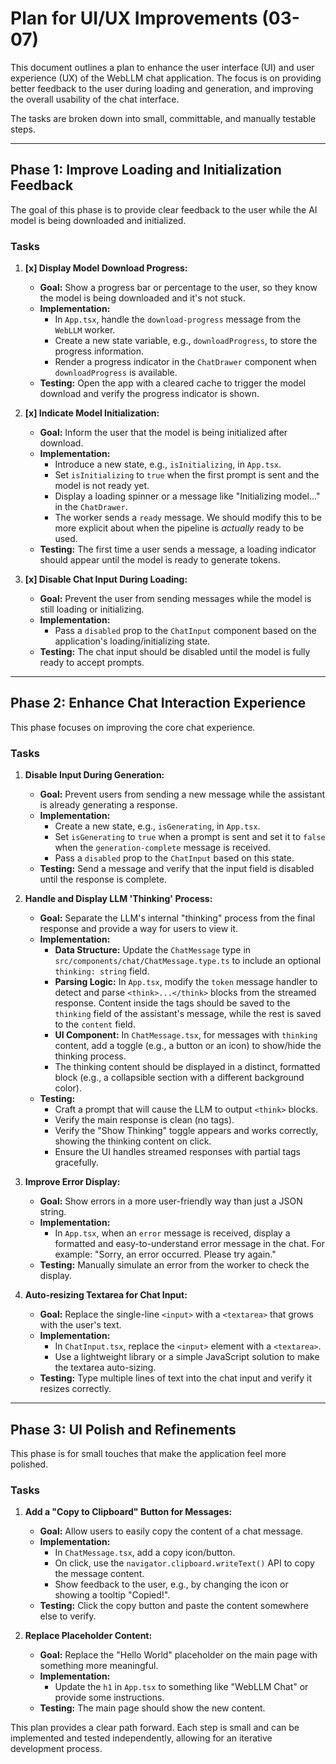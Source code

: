 # Plan for UI/UX Improvements (03-07)

This document outlines a plan to enhance the user interface (UI) and user experience (UX) of the WebLLM chat application. The focus is on providing better feedback to the user during loading and generation, and improving the overall usability of the chat interface.

The tasks are broken down into small, committable, and manually testable steps.

---

## Phase 1: Improve Loading and Initialization Feedback

The goal of this phase is to provide clear feedback to the user while the AI model is being downloaded and initialized.

### Tasks

1.  **[x] Display Model Download Progress:**

    - **Goal:** Show a progress bar or percentage to the user, so they know the model is being downloaded and it's not stuck.
    - **Implementation:**
        - In `App.tsx`, handle the `download-progress` message from the `WebLLM` worker.
        - Create a new state variable, e.g., `downloadProgress`, to store the progress information.
        - Render a progress indicator in the `ChatDrawer` component when `downloadProgress` is available.
    - **Testing:** Open the app with a cleared cache to trigger the model download and verify the progress indicator is shown.

2.  **[x] Indicate Model Initialization:**

    - **Goal:** Inform the user that the model is being initialized after download.
    - **Implementation:**
        - Introduce a new state, e.g., `isInitializing`, in `App.tsx`.
        - Set `isInitializing` to `true` when the first prompt is sent and the model is not ready yet.
        - Display a loading spinner or a message like "Initializing model..." in the `ChatDrawer`.
        - The worker sends a `ready` message. We should modify this to be more explicit about when the pipeline is _actually_ ready to be used.
    - **Testing:** The first time a user sends a message, a loading indicator should appear until the model is ready to generate tokens.

3.  **[x] Disable Chat Input During Loading:**
    - **Goal:** Prevent the user from sending messages while the model is still loading or initializing.
    - **Implementation:**
        - Pass a `disabled` prop to the `ChatInput` component based on the application's loading/initializing state.
    - **Testing:** The chat input should be disabled until the model is fully ready to accept prompts.

---

## Phase 2: Enhance Chat Interaction Experience

This phase focuses on improving the core chat experience.

### Tasks

1.  **Disable Input During Generation:**

    - **Goal:** Prevent users from sending a new message while the assistant is already generating a response.
    - **Implementation:**
        - Create a new state, e.g., `isGenerating`, in `App.tsx`.
        - Set `isGenerating` to `true` when a prompt is sent and set it to `false` when the `generation-complete` message is received.
        - Pass a `disabled` prop to the `ChatInput` based on this state.
    - **Testing:** Send a message and verify that the input field is disabled until the response is complete.

2.  **Handle and Display LLM 'Thinking' Process:**

    - **Goal:** Separate the LLM's internal "thinking" process from the final response and provide a way for users to view it.
    - **Implementation:**
        - **Data Structure:** Update the `ChatMessage` type in `src/components/chat/ChatMessage.type.ts` to include an optional `thinking: string` field.
        - **Parsing Logic:** In `App.tsx`, modify the `token` message handler to detect and parse `<think>...</think>` blocks from the streamed response. Content inside the tags should be saved to the `thinking` field of the assistant's message, while the rest is saved to the `content` field.
        - **UI Component:** In `ChatMessage.tsx`, for messages with `thinking` content, add a toggle (e.g., a button or an icon) to show/hide the thinking process.
        - The thinking content should be displayed in a distinct, formatted block (e.g., a collapsible section with a different background color).
    - **Testing:**
        - Craft a prompt that will cause the LLM to output `<think>` blocks.
        - Verify the main response is clean (no tags).
        - Verify the "Show Thinking" toggle appears and works correctly, showing the thinking content on click.
        - Ensure the UI handles streamed responses with partial tags gracefully.

3.  **Improve Error Display:**

    - **Goal:** Show errors in a more user-friendly way than just a JSON string.
    - **Implementation:**
        - In `App.tsx`, when an `error` message is received, display a formatted and easy-to-understand error message in the chat. For example: "Sorry, an error occurred. Please try again."
    - **Testing:** Manually simulate an error from the worker to check the display.

4.  **Auto-resizing Textarea for Chat Input:**
    - **Goal:** Replace the single-line `<input>` with a `<textarea>` that grows with the user's text.
    - **Implementation:**
        - In `ChatInput.tsx`, replace the `<input>` element with a `<textarea>`.
        - Use a lightweight library or a simple JavaScript solution to make the textarea auto-sizing.
    - **Testing:** Type multiple lines of text into the chat input and verify it resizes correctly.

---

## Phase 3: UI Polish and Refinements

This phase is for small touches that make the application feel more polished.

### Tasks

1.  **Add a "Copy to Clipboard" Button for Messages:**

    - **Goal:** Allow users to easily copy the content of a chat message.
    - **Implementation:**
        - In `ChatMessage.tsx`, add a copy icon/button.
        - On click, use the `navigator.clipboard.writeText()` API to copy the message content.
        - Show feedback to the user, e.g., by changing the icon or showing a tooltip "Copied!".
    - **Testing:** Click the copy button and paste the content somewhere else to verify.

2.  **Replace Placeholder Content:**
    - **Goal:** Replace the "Hello World" placeholder on the main page with something more meaningful.
    - **Implementation:**
        - Update the `h1` in `App.tsx` to something like "WebLLM Chat" or provide some instructions.
    - **Testing:** The main page should show the new content.

This plan provides a clear path forward. Each step is small and can be implemented and tested independently, allowing for an iterative development process.
